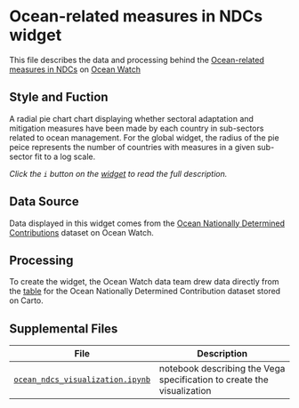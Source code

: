 # Ocean-related measures in NDCs widget
This file describes the data and processing behind the [Ocean-related measures in NDCs](https://bit.ly/3mu2dnC) on [Ocean Watch](https://oceanwatchdata.org)

## Style and Fuction
A radial pie chart chart displaying whether sectoral adaptation and mitigation measures have been made by each country in sub-sectors related to ocean management. For the global widget, the radius of the pie peice represents the number of countries with measures in a given sub-sector fit to a log scale.

*Click the `i` button on the [widget](https://bit.ly/3mu2dnC) to read the full description.*

## Data Source
Data displayed in this widget comes from the [Ocean Nationally Determined Contributions](../../datasets/ocn_025_rw0_ocean_ndcs/README.md) dataset on Ocean Watch.

## Processing
To create the widget, the Ocean Watch data team drew data directly from the [table](https://resourcewatch.carto.com/u/wri-rw/dataset/ocn_025_rw0_ocean_ndc_measures) for the Ocean Nationally Determined Contribution dataset stored on Carto.

## Supplemental Files 
| File | Description |
| --------------- | --------------- |
|  [`ocean_ndcs_visualization.ipynb`](ocean_ndcs_visualization.ipynb)  |    notebook describing the Vega specification to create the visualization| 
